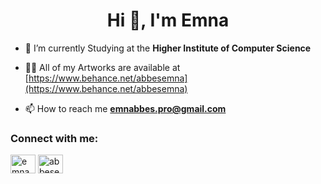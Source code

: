 <h1 align="center">Hi 👋, I'm Emna</h1>

- 🔭 I’m currently Studying at the **Higher Institute of Computer Science**

- 👨‍💻 All of my Artworks are available at [https://www.behance.net/abbesemna](https://www.behance.net/abbesemna)

- 📫 How to reach me **emnabbes.pro@gmail.com**

<h3 align="left">Connect with me:</h3>
<p align="left">
<a href="https://linkedin.com/in/emnabbes" target="blank"><img align="center" src="https://raw.githubusercontent.com/rahuldkjain/github-profile-readme-generator/master/src/images/icons/Social/linked-in-alt.svg" alt="emnabbes" height="30" width="40" /></a>
<a href="https://www.behance.net/abbesemna" target="blank"><img align="center" src="https://raw.githubusercontent.com/rahuldkjain/github-profile-readme-generator/master/src/images/icons/Social/behance.svg" alt="abbesemna" height="30" width="40" /></a>
</p>


